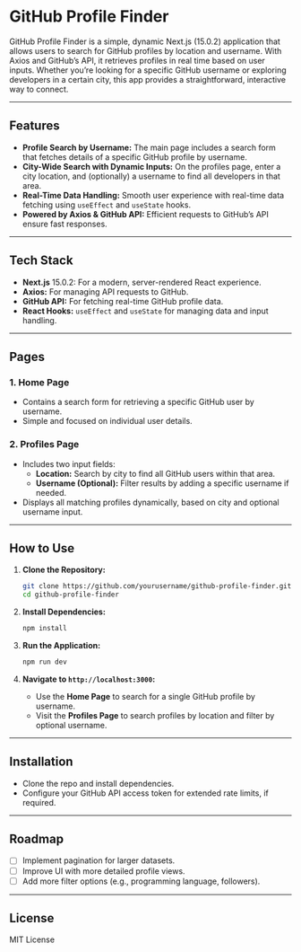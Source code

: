 # GitHub Profile Finder

GitHub Profile Finder is a simple, dynamic Next.js (15.0.2) application that allows users to search for GitHub profiles by location and username. With Axios and GitHub’s API, it retrieves profiles in real time based on user inputs. Whether you’re looking for a specific GitHub username or exploring developers in a certain city, this app provides a straightforward, interactive way to connect.

---

## Features

- **Profile Search by Username:** The main page includes a search form that fetches details of a specific GitHub profile by username.
- **City-Wide Search with Dynamic Inputs:** On the profiles page, enter a city location, and (optionally) a username to find all developers in that area.
- **Real-Time Data Handling:** Smooth user experience with real-time data fetching using `useEffect` and `useState` hooks.
- **Powered by Axios & GitHub API:** Efficient requests to GitHub’s API ensure fast responses.

---

## Tech Stack

- **Next.js** 15.0.2: For a modern, server-rendered React experience.
- **Axios:** For managing API requests to GitHub.
- **GitHub API:** For fetching real-time GitHub profile data.
- **React Hooks:** `useEffect` and `useState` for managing data and input handling.

---

## Pages

### 1. **Home Page**
   - Contains a search form for retrieving a specific GitHub user by username.
   - Simple and focused on individual user details.

### 2. **Profiles Page**
   - Includes two input fields:
      - **Location:** Search by city to find all GitHub users within that area.
      - **Username (Optional):** Filter results by adding a specific username if needed.
   - Displays all matching profiles dynamically, based on city and optional username input.

---

## How to Use

1. **Clone the Repository:**
   ```bash
   git clone https://github.com/yourusername/github-profile-finder.git
   cd github-profile-finder
   ```

2. **Install Dependencies:**
   ```bash
   npm install
   ```

3. **Run the Application:**
   ```bash
   npm run dev
   ```

4. **Navigate to `http://localhost:3000`:**
   - Use the **Home Page** to search for a single GitHub profile by username.
   - Visit the **Profiles Page** to search profiles by location and filter by optional username.

---

## Installation

- Clone the repo and install dependencies.
- Configure your GitHub API access token for extended rate limits, if required.

---

## Roadmap

- [ ] Implement pagination for larger datasets.
- [ ] Improve UI with more detailed profile views.
- [ ] Add more filter options (e.g., programming language, followers).

---

## License

MIT License
